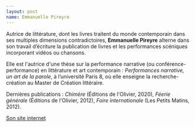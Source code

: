 ```yaml
---
layout: post
name: Emmanuelle Pireyre
---
```

Autrice de littérature, dont les livres traitent du monde contemporain dans ses multiples dimensions contradictoires, **Emmanuelle Pireyre** alterne dans son travail d’écriture la publication de livres et les performances scéniques incorporant vidéos ou chansons.

Elle est l'autrice d'une thèse sur la performance narrative (ou conférence-performance) en littérature et art contemporain *: Performances narrative, un art de la parole*, à l’université Paris 8, où elle enseigne la recherche-création au Master de Création littéraire.

Dernières publications : *Chimère* (Éditions de l'Olivier, 2020), *Féerie générale* (Éditions de l'Olivier, 2012), *Foire internationale* (Les Petits Matins, 2012).

[Son site internet](https://www.emmanuellepireyre.com/)